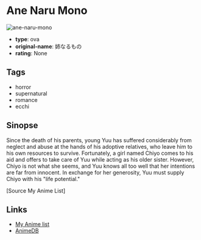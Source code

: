 # Ane Naru Mono

![ane-naru-mono](https://cdn.myanimelist.net/images/anime/1544/105268.jpg)

-   **type**: ova
-   **original-name**: 姉なるもの
-   **rating**: None

## Tags

-   horror
-   supernatural
-   romance
-   ecchi

## Sinopse

Since the death of his parents, young Yuu has suffered considerably from neglect and abuse at the hands of his adoptive relatives, who leave him to his own resources to survive. Fortunately, a girl named Chiyo comes to his aid and offers to take care of Yuu while acting as his older sister. However, Chiyo is not what she seems, and Yuu knows all too well that her intentions are far from innocent. In exchange for her generosity, Yuu must supply Chiyo with his "life potential."

[Source My Anime List]

## Links

-   [My Anime list](https://myanimelist.net/anime/41005/Ane_Naru_Mono)
-   [AnimeDB](http://anidb.info/perl-bin/animedb.pl?show=anime&aid=15349)
